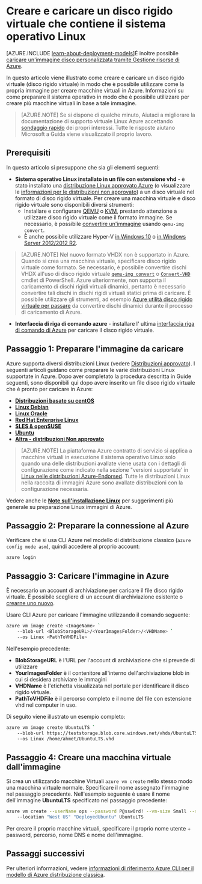 <properties
    pageTitle="Creare e caricare un VHD Linux | Microsoft Azure"
    description="Creare e caricare un disco rigido virtuale Azure (disco rigido virtuale) con il modello di distribuzione classica che contiene il sistema operativo Linux."
    services="virtual-machines-linux"
    documentationCenter=""
    authors="iainfoulds"
    manager="timlt"
    editor="tysonn"
    tags="azure-service-management"/>

<tags
    ms.service="virtual-machines-linux"
    ms.workload="infrastructure-services"
    ms.tgt_pltfrm="vm-linux"
    ms.devlang="na"
    ms.topic="article"
    ms.date="09/01/2016"
    ms.author="iainfou"/>

# <a name="creating-and-uploading-a-virtual-hard-disk-that-contains-the-linux-operating-system"></a>Creare e caricare un disco rigido virtuale che contiene il sistema operativo Linux

[AZURE.INCLUDE [learn-about-deployment-models](../../includes/learn-about-deployment-models-classic-include.md)]È inoltre possibile [caricare un'immagine disco personalizzata tramite Gestione risorse di Azure](virtual-machines-linux-upload-vhd.md).

In questo articolo viene illustrato come creare e caricare un disco rigido virtuale (disco rigido virtuale) in modo che è possibile utilizzare come la propria immagine per creare macchine virtuali in Azure. Informazioni su come preparare il sistema operativo in modo che è possibile utilizzare per creare più macchine virtuali in base a tale immagine. 

>  [AZURE.NOTE] Se si dispone di qualche minuto, Aiutaci a migliorare la documentazione di supporto virtuale Linux Azure accettando [sondaggio rapido](https://aka.ms/linuxdocsurvey) dei propri interessi. Tutte le risposte aiutano Microsoft a Guida viene visualizzato il proprio lavoro.

## <a name="prerequisites"></a>Prerequisiti
In questo articolo si presuppone che sia gli elementi seguenti:

- **Sistema operativo Linux installato in un file con estensione vhd** - è stato installato una [distribuzione Linux approvato Azure](virtual-machines-linux-endorsed-distros.md) (o visualizzare le [informazioni per le distribuzioni non approvato](virtual-machines-linux-create-upload-generic.md)) a un disco virtuale nel formato di disco rigido virtuale. Per creare una macchina virtuale e disco rigido virtuale sono disponibili diversi strumenti:
    - Installare e configurare [QEMU](https://en.wikibooks.org/wiki/QEMU/Installing_QEMU) o [KVM](http://www.linux-kvm.org/page/RunningKVM), prestando attenzione a utilizzare disco rigido virtuale come il formato immagine. Se necessario, è possibile [convertire un'immagine](https://en.wikibooks.org/wiki/QEMU/Images#Converting_image_formats) usando `qemu-img convert`.
    - È anche possibile utilizzare Hyper-V [in Windows 10](https://msdn.microsoft.com/virtualization/hyperv_on_windows/quick_start/walkthrough_install) o [in Windows Server 2012/2012 R2](https://technet.microsoft.com/library/hh846766.aspx).

> [AZURE.NOTE] Nel nuovo formato VHDX non è supportato in Azure. Quando si crea una macchina virtuale, specificare disco rigido virtuale come formato. Se necessario, è possibile convertire dischi VHDX all'uso di disco rigido virtuale [`qemu-img convert`](https://en.wikibooks.org/wiki/QEMU/Images#Converting_image_formats) o [`Convert-VHD`](https://technet.microsoft.com/library/hh848454.aspx) cmdlet di PowerShell. Azure ulteriormente, non supporta il caricamento di dischi rigidi virtuali dinamici, pertanto è necessario convertire tali dischi in dischi rigidi virtuali statici prima di caricare. È possibile utilizzare gli strumenti, ad esempio [Azure utilità disco rigido virtuale per passare](https://github.com/Microsoft/azure-vhd-utils-for-go) da convertire dischi dinamici durante il processo di caricamento di Azure.

- **Interfaccia di riga di comando azure** - installare l' ultima [interfaccia riga di comando di Azure](../virtual-machines-command-line-tools.md) per caricare il disco rigido virtuale.

<a id="prepimage"> </a>
## <a name="step-1-prepare-the-image-to-be-uploaded"></a>Passaggio 1: Preparare l'immagine da caricare

Azure supporta diversi distribuzioni Linux (vedere [Distribuzioni approvato](virtual-machines-linux-endorsed-distros.md)). I seguenti articoli guidano come preparare le varie distribuzioni Linux supportate in Azure. Dopo aver completato la procedura descritta in Guide seguenti, sono disponibili qui dopo avere inserito un file disco rigido virtuale che è pronto per caricare in Azure:

- **[Distribuzioni basate su centOS](virtual-machines-linux-create-upload-centos.md)**
- **[Linux Debian](virtual-machines-linux-debian-create-upload-vhd.md)**
- **[Linux Oracle](virtual-machines-linux-oracle-create-upload-vhd.md)**
- **[Red Hat Enterprise Linux](virtual-machines-linux-redhat-create-upload-vhd.md)**
- **[SLES & openSUSE](virtual-machines-linux-suse-create-upload-vhd.md)**
- **[Ubuntu](virtual-machines-linux-create-upload-ubuntu.md)**
- **[Altra - distribuzioni Non approvato](virtual-machines-linux-create-upload-generic.md)**

> [AZURE.NOTE] La piattaforma Azure contratto di servizio si applica a macchine virtuali in esecuzione il sistema operativo Linux solo quando una delle distribuzioni avallate viene usata con i dettagli di configurazione come indicato nella sezione "versioni supportate' in [Linux nelle distribuzioni Azure-Endorsed](virtual-machines-linux-endorsed-distros.md). Tutte le distribuzioni Linux nella raccolta di immagini Azure sono avallate distribuzioni con la configurazione necessaria.

Vedere anche le **[Note sull'installazione Linux](virtual-machines-linux-create-upload-generic.md#general-linux-installation-notes)** per suggerimenti più generale su preparazione Linux immagini di Azure.


<a id="connect"> </a>
## <a name="step-2-prepare-the-connection-to-azure"></a>Passaggio 2: Preparare la connessione al Azure

Verificare che si usa CLI Azure nel modello di distribuzione classico (`azure config mode asm`), quindi accedere al proprio account:

```
azure login
```


<a id="upload"> </a>
## <a name="step-3-upload-the-image-to-azure"></a>Passaggio 3: Caricare l'immagine in Azure

È necessario un account di archiviazione per caricare il file disco rigido virtuale. È possibile scegliere di un account di archiviazione esistente o [crearne uno nuovo](../storage/storage-create-storage-account.md).

Usare CLI Azure per caricare l'immagine utilizzando il comando seguente:

```bash
azure vm image create <ImageName> `
    --blob-url <BlobStorageURL>/<YourImagesFolder>/<VHDName> `
    --os Linux <PathToVHDFile>
```

Nell'esempio precedente:

- **BlobStorageURL** è l'URL per l'account di archiviazione che si prevede di utilizzare
- **YourImagesFolder** è il contenitore all'interno dell'archiviazione blob in cui si desidera archiviare le immagini
- **VHDName** è l'etichetta visualizzata nel portale per identificare il disco rigido virtuale.
- **PathToVHDFile** è il percorso completo e il nome del file con estensione vhd nel computer in uso.

Di seguito viene illustrato un esempio completo:

```bash
azure vm image create UbuntuLTS `
    --blob-url https://teststorage.blob.core.windows.net/vhds/UbuntuLTS.vhd `
    --os Linux /home/ahmet/UbuntuLTS.vhd
```

## <a name="step-4-create-a-vm-from-the-image"></a>Passaggio 4: Creare una macchina virtuale dall'immagine
Si crea un utilizzando macchine Virtuali `azure vm create` nello stesso modo una macchina virtuale normale. Specificare il nome assegnato l'immagine nel passaggio precedente. Nell'esempio seguente è usare il nome dell'immagine **UbuntuLTS** specificato nel passaggio precedente:

```bash
azure vm create --userName ops --password P@ssw0rd! --vm-size Small --ssh `
    --location "West US" "DeployedUbuntu" UbuntuLTS
```

Per creare il proprio macchine virtuali, specificare il proprio nome utente + password, percorso, nome DNS e nome dell'immagine.

## <a name="next-steps"></a>Passaggi successivi

Per ulteriori informazioni, vedere [informazioni di riferimento Azure CLI per il modello di Azure distribuzione classica](../virtual-machines-command-line-tools.md).

[Step 1: Prepare the image to be uploaded]: #prepimage
[Step 2: Prepare the connection to Azure]: #connect
[Step 3: Upload the image to Azure]: #upload
